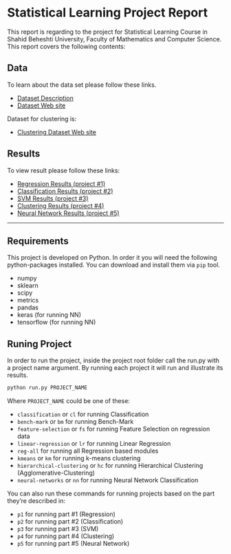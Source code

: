 # Statistical Learning Project Report
This report is regarding to the project for Statistical Learning Course in Shahid Beheshti University, Faculty of 
Mathematics and Computer Science. This report covers the following contents:

## Data
To learn about the data set please follow these links.
 
- <a href="https://github.com/ArefMq/DataMiningProject/blob/master/dataset/winequality.txt">Dataset Description</a>
- <a href="https://archive.ics.uci.edu/ml/datasets/Wine+Quality">Dataset Web site</a>

Dataset for clustering is:
- <a href="https://archive.ics.uci.edu/ml/datasets/BuddyMove+Dataset">Clustering Dataset Web site</a>
 
## Results
To view result please follow these links:
 
- <a href="https://github.com/ArefMq/DataMiningProject/blob/master/regression/README.md">Regression Results (project #1)</a>
- <a href="https://github.com/ArefMq/DataMiningProject/blob/master/classification/README.md">Classification Results (project #2)</a>
- <a href="https://github.com/ArefMq/DataMiningProject/blob/master/svm/README.md">SVM Results (project #3)</a>
- <a href="https://github.com/ArefMq/DataMiningProject/blob/master/clustering/README.md">Clustering Results (project #4)</a>
- <a href="https://github.com/ArefMq/DataMiningProject/blob/master/nn/README.md">Neural Network Results (project #5)</a>

------------------------------------------------------------------------------------------------------------------------

## Requirements
This project is developed on Python. In order it you will need the following python-packages installed. You can download 
and install them via `pip` tool.
- numpy
- sklearn
- scipy
- metrics
- pandas
- keras (for running NN)
- tensorflow (for running NN)

## Runing Project
In order to run the project, inside the project root folder call the run.py with a project name argument. By running each project it will run and illustrate its results.
 
 ```bash
python run.py PROJECT_NAME
 ``` 
 Where `PROJECT_NAME` could be one of these:
 
 - `classification` or `cl` for running Classification
 - `bench-mark` or `bm` for running Bench-Mark
 - `feature-selection` or `fs` for running Feature Selection on regression data
 - `linear-regression` or `lr` for running Linear Regression
 - `reg-all` for running all Regression based modules
 - `kmeans` or `km` for running k-means clustering
 - `hierarchical-clustering` or `hc` for running Hierarchical Clustering (Agglomerative-Clustering)
 - `neural-networks` or `nn` for running Neural Network Classification

You can also run these commands for running projects based on the part they’re described in:

 - `p1` for running part #1 (Regression)
 - `p2` for running part #2 (Classification)
 - `p3` for running part #3 (SVM)
 - `p4` for running part #4 (Clustering)
 - `p5` for running part #5 (Neural Network)
